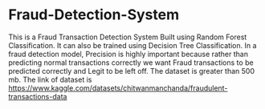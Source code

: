 # Fraud-Detection-System
This is a Fraud Transaction Detection System Built using Random Forest Classification. It can also be trained using Decision Tree Classification.  In a fraud detection model, Precision is highly important because rather than predicting normal transactions correctly we want Fraud transactions to be predicted correctly and Legit to be left off.
The dataset is greater than 500 mb. The link of dataset is https://www.kaggle.com/datasets/chitwanmanchanda/fraudulent-transactions-data
